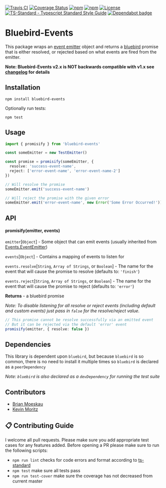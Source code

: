 [![Travis CI](https://badgen.net/travis/toddbluhm/bluebird-events)](https://travis-ci.org/toddbluhm/bluebird-events)
[![Coverage Status](https://badgen.net/coveralls/c/github/toddbluhm/bluebird-events)](https://coveralls.io/github/toddbluhm/bluebird-events?branch=master)
[![npm](https://badgen.net/npm/v/bluebird-events)](https://www.npmjs.com/package/bluebird-events)
[![npm](https://badgen.net/npm/dm/bluebird-events)](https://www.npmjs.com/package/bluebird-events)
[![License](https://badgen.net/github/license/toddbluhm/bluebird-events)](https://github.com/toddbluhm/bluebird-events/blob/master/LICENSE)
[![TS-Standard - Typescript Standard Style Guide](https://badgen.net/badge/code%20style/ts-standard/blue?icon=typescript)](https://github.com/toddbluhm/ts-standard)
[![Dependabot badge](https://badgen.net/dependabot/toddbluhm/bluebird-events?icon=dependabot)](https://dependabot.com/)

# Bluebird-Events

This package wraps an [event emitter](https://nodejs.org/api/events.html#events_class_events_eventemitter)
object and returns a [bluebird](https://github.com/petkaantonov/bluebird) promise that is either resolved,
or rejected based on what events are fired from the emitter.

**Note: Bluebird-Events v2.x is NOT backwards compatible with v1.x see
[changelog](https://github.com/toddbluhm/bluebird-events/blob/master/CHANGELOG.md) for details**

## Installation

`npm install bluebird-events`

Optionally run tests:

`npm test`

## Usage

```ts
import { promisify } from 'bluebird-events'

const someEmitter = new TestEmitter()

const promise = promisify(someEmitter, {
  resolve: 'success-event-name',
  reject: ['error-event-name', 'error-event-name-2']
})

// Will resolve the promise
someEmitter.emit('success-event-name')

// Will reject the promise with the given error
someEmitter.emit('error-event-name', new Error('Some Error Occurred!'))
```

## API

#### promisify(emitter, events)

`emitter`[`Object`] - Some object that can emit events (usually inherited from 
[Events.EventEmitter](https://nodejs.org/api/events.html#events_class_events_eventemitter))

`events`[`Object`] - Contains a mapping of events to listen for

`events.resolve`[`String`, `Array of Strings`, or `Boolean`] - The name for the event that will
cause the promise to resolve (defaults to: `'finish'`)

`events.reject`[`String`, `Array of Strings`, or `Boolean`] - The name for the event that will
cause the promise to reject (defaults to: `'error'`)

**Returns** - a bluebird promise

*Note: To disable listening for all resolve or reject events (including default and custom events)
just pass in `false` for the resolve/reject value.*

```ts
// This promise cannot be resolve successfully via an emitted event
// But it can be rejected via the default 'error' event
promisify(emitter, { resolve: false })
```

## Dependencies

This library is dependent upon `bluebird`, but because `bluebird` is so common, there is no need to
install it multiple times so `bluebird` is declared as a `peerDependency`

*Note: `bluebird` is also declared as a `devDependency` for running the test suite*

## Contributors

- [Brian Moeskau](https://github.com/bmoeskau)
- [Kevin Moritz](https://github.com/mayorbyrne)

## 📋 Contributing Guide

I welcome all pull requests. Please make sure you add appropriate test cases for any features
added. Before opening a PR please make sure to run the following scripts:

- `npm run lint` checks for code errors and format according to [ts-standard](https://github.com/toddbluhm/ts-standard)
- `npm test` make sure all tests pass
- `npm run test-cover` make sure the coverage has not decreased from current master
